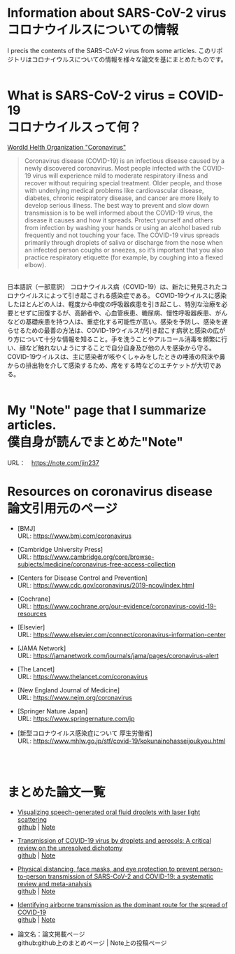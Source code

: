 # Information about SARS-CoV-2 virus<br>コロナウイルスについての情報
I precis the contents of the SARS-CoV-2 virus from some articles.
このリポジトリはコロナイウルスについての情報を様々な論文を基にまとめたものです。
<br><br>
# What is SARS-CoV-2 virus = COVID-19<br>コロナウイルスって何？
[Wordld Helth Organization "Coronavirus"](https://www.who.int/health-topics/coronavirus#tab=tab_1)
>Coronavirus disease (COVID-19) is an infectious disease caused by a newly discovered coronavirus.
>Most people infected with the COVID-19 virus will experience mild to moderate respiratory illness and recover without requiring special treatment.  Older people, and those with underlying medical problems like cardiovascular disease, diabetes, chronic respiratory disease, and cancer are more likely to develop serious illness.
>The best way to prevent and slow down transmission is to be well informed about the COVID-19 virus, the disease it causes and how it spreads. Protect yourself and others from infection by washing your hands or using an alcohol based rub frequently and not touching your face. 
>The COVID-19 virus spreads primarily through droplets of saliva or discharge from the nose when an infected person coughs or sneezes, so it’s important that you also practice respiratory etiquette (for example, by coughing into a flexed elbow).
<br>
日本語訳（一部意訳）
コロナウイルス病（COVID-19）は、新たに発見されたコロナウイルスによって引き起こされる感染症である。
COVID-19ウイルスに感染したほとんどの人は、軽度から中度の呼吸器疾患を引き起こし、特別な治療を必要とせずに回復するが、高齢者や、心血管疾患、糖尿病、慢性呼吸器疾患、がんなどの基礎疾患を持つ人は、重症化する可能性が高い。感染を予防し、感染を遅らせるための最善の方法は、COVID-19ウイルスが引き起こす病状と感染の広がり方について十分な情報を知ること。手を洗うことやアルコール消毒を頻繁に行い、顔など触れないようにすることで自分自身及び他の人を感染から守る。
COVID-19ウイルスは、主に感染者が咳やくしゃみをしたときの唾液の飛沫や鼻からの排出物を介して感染するため、席をする時などのエチケットが大切である。
<br><br>

# My "Note" page that I summarize articles. <br>僕自身が読んでまとめた"Note"
URL：　https://note.com/jin237

# Resources on coronavirus disease<br>論文引用元のページ

- [BMJ]<br>
URL: https://www.bmj.com/coronavirus

- [Cambridge University Press]<br>
URL: https://www.cambridge.org/core/browse-subjects/medicine/coronavirus-free-access-collection

- [Centers for Disease Control and Prevention]<br>
URL: https://www.cdc.gov/coronavirus/2019-ncov/index.html

- [Cochrane]<br>
URL: https://www.cochrane.org/our-evidence/coronavirus-covid-19-resources

- [Elsevier]<br>
URL: https://www.elsevier.com/connect/coronavirus-information-center

- [JAMA Network]<br>
URL: https://jamanetwork.com/journals/jama/pages/coronavirus-alert

- [The Lancet]<br>
URL: https://www.thelancet.com/coronavirus

- [New England Journal of Medicine]<br>
URL: https://www.nejm.org/coronavirus

- [Springer Nature Japan]<br>
URL: https://www.springernature.com/jp

- [新型コロナウイルス感染症について 厚生労働省]<br>
URL: https://www.mhlw.go.jp/stf/covid-19/kokunainohasseijoukyou.html

<br><br>
# まとめた論文一覧
- [Visualizing speech-generated oral fluid droplets with laser light scattering](https://www.nejm.org/doi/full/10.1056/NEJMc2007800)<br>
[github](https://github.com/jin237/covid_19_articles/blob/main/summary/Visualizing_speech-generated_oral_fluid_droplets_with_laser_light_scattering.md#visualizing-speech-generated-oral-fluid-droplets-with-laser-light-scattering)
|
[Note](https://note.com/jin237/n/na9abe523f39e)
- [Transmission of COVID-19 virus by droplets and aerosols: A critical review on the unresolved dichotomy](https://www.ncbi.nlm.nih.gov/pmc/articles/PMC7293495/)<br>[github](https://github.com/jin237/covid_19_articles/blob/main/summary/Transmission_of_COVID-19_virus_by_droplets_and_aerosols:_A_critical_review_on_the_unresolved_dichotomy.md)
|
[Note](https://note.com/jin237/n/nbb68b3e22418)
- [Physical distancing, face masks, and eye protection to prevent person-to-person transmission of SARS-CoV-2 and COVID-19:
a systematic review and meta-analysis](https://www.thelancet.com/article/S0140-6736(20)31142-9/fulltext)
<br>[github](https://github.com/jin237/covid_19_articles/tree/main/summary)
|
[Note](https://note.com/jin237/n/nf98fc9654d06)
- [Identifying airborne transmission as the dominant route for the spread of COVID-19](https://www.pnas.org/content/117/26/14857)
<br>[github](https://github.com/jin237/covid_19_articles/blob/main/summary/Identifying_airborne_transmission_as_the_dominant_route_for_the_spread_of_COVID-19.md)
|
[Note](https://note.com/jin237/n/nbfc7140020d5)


- 論文名：論文掲載ページ
<br>github:github上のまとめページ
|
Note上の投稿ページ
